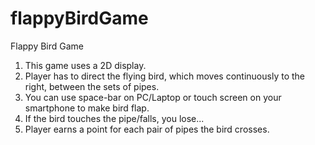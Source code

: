 # flappyBirdGame
Flappy Bird Game

1. This game uses a 2D display.
2. Player has to direct the flying bird, which moves continuously to the right, between the sets of pipes.
3. You can use space-bar on PC/Laptop or touch screen on your smartphone to make bird flap.
4. If the bird touches the pipe/falls, you lose...
5. Player earns a point for each pair of pipes the bird crosses.
